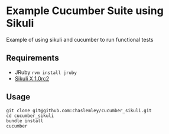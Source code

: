 Example Cucumber Suite using Sikuli
===================================

Example of using sikuli and cucumber to run functional tests

Requirements
------------

* JRuby `rvm install jruby`
* [Sikuli X 1.0rc2](http://sikuli.org/)

Usage
-----

    git clone git@github.com:chaslemley/cucumber_sikuli.git
    cd cucumber_sikuli
    bundle install
    cucumber
    